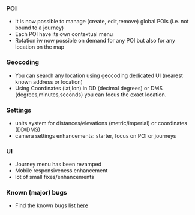 ### POI

- It is now possible to manage (create, edit,remove) global POIs (i.e. not bound to a journey)
- Each POI have its own contextual menu
- Rotation iw now possible on demand for any POI but also for any location on the map

### Geocoding

- You can search any location using geocoding dedicated UI (nearest known address or location)
- Using Coordinates (lat,lon) in DD (decimal degrees) or DMS (degrees,minutes,seconds) you can focus the exact location.

### Settings

- units system for distances/elevations (metric/imperial) or coordinates (DD/DMS)
- camera settings enhancements: starter, focus on POI or journeys

### UI

- Journey menu has been revamped
- Mobile responsiveness enhancement
- lot of small fixes/enhancements

### Known (major) bugs

- Find the known bugs list [here](https://github.com/lgs1920/studio/labels/bug)